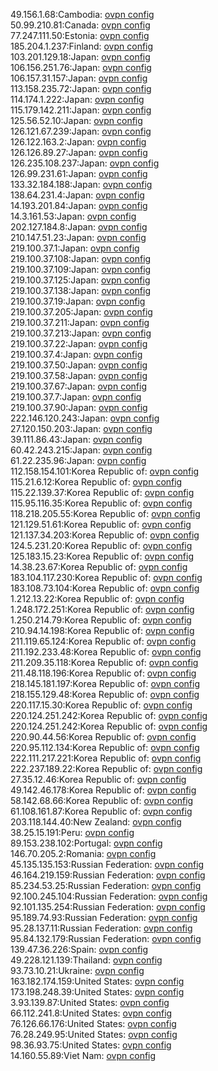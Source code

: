 49.156.1.68:Cambodia: [ovpn config](vpn/49_156_1_68.ovpn)  
50.99.210.81:Canada: [ovpn config](vpn/50_99_210_81.ovpn)  
77.247.111.50:Estonia: [ovpn config](vpn/77_247_111_50.ovpn)  
185.204.1.237:Finland: [ovpn config](vpn/185_204_1_237.ovpn)  
103.201.129.18:Japan: [ovpn config](vpn/103_201_129_18.ovpn)  
106.156.251.76:Japan: [ovpn config](vpn/106_156_251_76.ovpn)  
106.157.31.157:Japan: [ovpn config](vpn/106_157_31_157.ovpn)  
113.158.235.72:Japan: [ovpn config](vpn/113_158_235_72.ovpn)  
114.174.1.222:Japan: [ovpn config](vpn/114_174_1_222.ovpn)  
115.179.142.211:Japan: [ovpn config](vpn/115_179_142_211.ovpn)  
125.56.52.10:Japan: [ovpn config](vpn/125_56_52_10.ovpn)  
126.121.67.239:Japan: [ovpn config](vpn/126_121_67_239.ovpn)  
126.122.163.2:Japan: [ovpn config](vpn/126_122_163_2.ovpn)  
126.126.89.27:Japan: [ovpn config](vpn/126_126_89_27.ovpn)  
126.235.108.237:Japan: [ovpn config](vpn/126_235_108_237.ovpn)  
126.99.231.61:Japan: [ovpn config](vpn/126_99_231_61.ovpn)  
133.32.184.188:Japan: [ovpn config](vpn/133_32_184_188.ovpn)  
138.64.231.4:Japan: [ovpn config](vpn/138_64_231_4.ovpn)  
14.193.201.84:Japan: [ovpn config](vpn/14_193_201_84.ovpn)  
14.3.161.53:Japan: [ovpn config](vpn/14_3_161_53.ovpn)  
202.127.184.8:Japan: [ovpn config](vpn/202_127_184_8.ovpn)  
210.147.51.23:Japan: [ovpn config](vpn/210_147_51_23.ovpn)  
219.100.37.1:Japan: [ovpn config](vpn/219_100_37_1.ovpn)  
219.100.37.108:Japan: [ovpn config](vpn/219_100_37_108.ovpn)  
219.100.37.109:Japan: [ovpn config](vpn/219_100_37_109.ovpn)  
219.100.37.125:Japan: [ovpn config](vpn/219_100_37_125.ovpn)  
219.100.37.138:Japan: [ovpn config](vpn/219_100_37_138.ovpn)  
219.100.37.19:Japan: [ovpn config](vpn/219_100_37_19.ovpn)  
219.100.37.205:Japan: [ovpn config](vpn/219_100_37_205.ovpn)  
219.100.37.211:Japan: [ovpn config](vpn/219_100_37_211.ovpn)  
219.100.37.213:Japan: [ovpn config](vpn/219_100_37_213.ovpn)  
219.100.37.22:Japan: [ovpn config](vpn/219_100_37_22.ovpn)  
219.100.37.4:Japan: [ovpn config](vpn/219_100_37_4.ovpn)  
219.100.37.50:Japan: [ovpn config](vpn/219_100_37_50.ovpn)  
219.100.37.58:Japan: [ovpn config](vpn/219_100_37_58.ovpn)  
219.100.37.67:Japan: [ovpn config](vpn/219_100_37_67.ovpn)  
219.100.37.7:Japan: [ovpn config](vpn/219_100_37_7.ovpn)  
219.100.37.90:Japan: [ovpn config](vpn/219_100_37_90.ovpn)  
222.146.120.243:Japan: [ovpn config](vpn/222_146_120_243.ovpn)  
27.120.150.203:Japan: [ovpn config](vpn/27_120_150_203.ovpn)  
39.111.86.43:Japan: [ovpn config](vpn/39_111_86_43.ovpn)  
60.42.243.215:Japan: [ovpn config](vpn/60_42_243_215.ovpn)  
61.22.235.96:Japan: [ovpn config](vpn/61_22_235_96.ovpn)  
112.158.154.101:Korea Republic of: [ovpn config](vpn/112_158_154_101.ovpn)  
115.21.6.12:Korea Republic of: [ovpn config](vpn/115_21_6_12.ovpn)  
115.22.139.37:Korea Republic of: [ovpn config](vpn/115_22_139_37.ovpn)  
115.95.116.35:Korea Republic of: [ovpn config](vpn/115_95_116_35.ovpn)  
118.218.205.55:Korea Republic of: [ovpn config](vpn/118_218_205_55.ovpn)  
121.129.51.61:Korea Republic of: [ovpn config](vpn/121_129_51_61.ovpn)  
121.137.34.203:Korea Republic of: [ovpn config](vpn/121_137_34_203.ovpn)  
124.5.231.20:Korea Republic of: [ovpn config](vpn/124_5_231_20.ovpn)  
125.183.15.23:Korea Republic of: [ovpn config](vpn/125_183_15_23.ovpn)  
14.38.23.67:Korea Republic of: [ovpn config](vpn/14_38_23_67.ovpn)  
183.104.117.230:Korea Republic of: [ovpn config](vpn/183_104_117_230.ovpn)  
183.108.73.104:Korea Republic of: [ovpn config](vpn/183_108_73_104.ovpn)  
1.212.13.22:Korea Republic of: [ovpn config](vpn/1_212_13_22.ovpn)  
1.248.172.251:Korea Republic of: [ovpn config](vpn/1_248_172_251.ovpn)  
1.250.214.79:Korea Republic of: [ovpn config](vpn/1_250_214_79.ovpn)  
210.94.14.198:Korea Republic of: [ovpn config](vpn/210_94_14_198.ovpn)  
211.119.65.124:Korea Republic of: [ovpn config](vpn/211_119_65_124.ovpn)  
211.192.233.48:Korea Republic of: [ovpn config](vpn/211_192_233_48.ovpn)  
211.209.35.118:Korea Republic of: [ovpn config](vpn/211_209_35_118.ovpn)  
211.48.118.196:Korea Republic of: [ovpn config](vpn/211_48_118_196.ovpn)  
218.145.181.197:Korea Republic of: [ovpn config](vpn/218_145_181_197.ovpn)  
218.155.129.48:Korea Republic of: [ovpn config](vpn/218_155_129_48.ovpn)  
220.117.15.30:Korea Republic of: [ovpn config](vpn/220_117_15_30.ovpn)  
220.124.251.242:Korea Republic of: [ovpn config](vpn/220_124_251_242.ovpn)  
220.124.251.242:Korea Republic of: [ovpn config](vpn/220_124_251_242.ovpn)  
220.90.44.56:Korea Republic of: [ovpn config](vpn/220_90_44_56.ovpn)  
220.95.112.134:Korea Republic of: [ovpn config](vpn/220_95_112_134.ovpn)  
222.111.217.221:Korea Republic of: [ovpn config](vpn/222_111_217_221.ovpn)  
222.237.189.22:Korea Republic of: [ovpn config](vpn/222_237_189_22.ovpn)  
27.35.12.46:Korea Republic of: [ovpn config](vpn/27_35_12_46.ovpn)  
49.142.46.178:Korea Republic of: [ovpn config](vpn/49_142_46_178.ovpn)  
58.142.68.66:Korea Republic of: [ovpn config](vpn/58_142_68_66.ovpn)  
61.108.161.87:Korea Republic of: [ovpn config](vpn/61_108_161_87.ovpn)  
203.118.144.40:New Zealand: [ovpn config](vpn/203_118_144_40.ovpn)  
38.25.15.191:Peru: [ovpn config](vpn/38_25_15_191.ovpn)  
89.153.238.102:Portugal: [ovpn config](vpn/89_153_238_102.ovpn)  
146.70.205.2:Romania: [ovpn config](vpn/146_70_205_2.ovpn)  
45.135.135.153:Russian Federation: [ovpn config](vpn/45_135_135_153.ovpn)  
46.164.219.159:Russian Federation: [ovpn config](vpn/46_164_219_159.ovpn)  
85.234.53.25:Russian Federation: [ovpn config](vpn/85_234_53_25.ovpn)  
92.100.245.104:Russian Federation: [ovpn config](vpn/92_100_245_104.ovpn)  
92.101.135.254:Russian Federation: [ovpn config](vpn/92_101_135_254.ovpn)  
95.189.74.93:Russian Federation: [ovpn config](vpn/95_189_74_93.ovpn)  
95.28.137.11:Russian Federation: [ovpn config](vpn/95_28_137_11.ovpn)  
95.84.132.179:Russian Federation: [ovpn config](vpn/95_84_132_179.ovpn)  
139.47.36.226:Spain: [ovpn config](vpn/139_47_36_226.ovpn)  
49.228.121.139:Thailand: [ovpn config](vpn/49_228_121_139.ovpn)  
93.73.10.21:Ukraine: [ovpn config](vpn/93_73_10_21.ovpn)  
163.182.174.159:United States: [ovpn config](vpn/163_182_174_159.ovpn)  
173.198.248.39:United States: [ovpn config](vpn/173_198_248_39.ovpn)  
3.93.139.87:United States: [ovpn config](vpn/3_93_139_87.ovpn)  
66.112.241.8:United States: [ovpn config](vpn/66_112_241_8.ovpn)  
76.126.66.176:United States: [ovpn config](vpn/76_126_66_176.ovpn)  
76.28.249.95:United States: [ovpn config](vpn/76_28_249_95.ovpn)  
98.36.93.75:United States: [ovpn config](vpn/98_36_93_75.ovpn)  
14.160.55.89:Viet Nam: [ovpn config](vpn/14_160_55_89.ovpn)  
